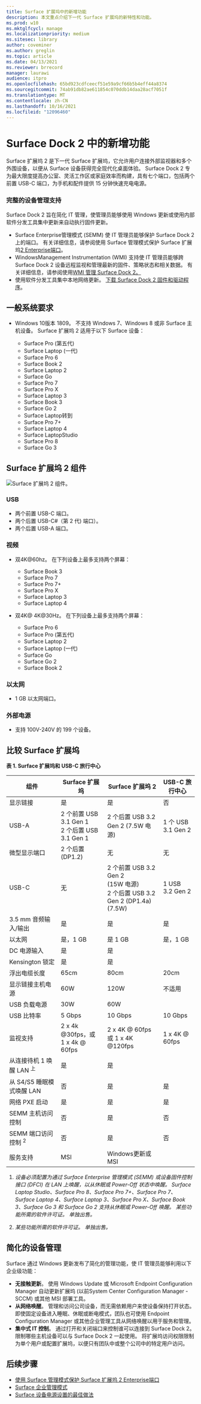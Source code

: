 ```yaml
---
title: Surface 扩展坞中的新增功能
description: 本文重点介绍下一代 Surface 扩展坞的新特性和功能。
ms.prod: w10
ms.mktglfcycl: manage
ms.localizationpriority: medium
ms.sitesec: library
author: coveminer
ms.author: greglin
ms.topic: article
ms.date: 04/13/2021
ms.reviewer: brrecord
manager: laurawi
audience: itpro
ms.openlocfilehash: 65bd923cdfceecf51e59a9cf66b5b4eff44a8374
ms.sourcegitcommit: 74ab91db82ae611854c070ddb14daa28acf7051f
ms.translationtype: MT
ms.contentlocale: zh-CN
ms.lasthandoff: 10/16/2021
ms.locfileid: "12096460"
---
```

# <a name="whats-new-in-surface-dock-2"></a>Surface Dock 2 中的新增功能

Surface 扩展坞 2 是下一代 Surface 扩展坞，它允许用户连接外部监视器和多个外围设备，以便从 Surface 设备获得完全现代化桌面体验。 Surface Dock 2 专为最大限度提高办公室、灵活工作区或家庭效率而构建，具有七个端口，包括两个前置 USB-C 端口，为手机和配件提供 15 分钟快速充电电源。

### <a name="full-device-management-support"></a>完整的设备管理支持

Surface Dock 2 旨在简化 IT 管理，使管理员能够使用 Windows 更新或使用内部软件分发工具集中更新来自动执行固件更新。

- Surface Enterprise管理模式 (SEMM) 使 IT 管理员能够保护 Surface Dock 2 上的端口。 有关详细信息，请参阅使用 Surface 管理模式保护 Surface 扩展坞[2 Enterprise端口](https://techcommunity.microsoft.com/t5/surface-it-pro-blog/secure-surface-dock-2-ports-with-surface-enterprise-management/ba-p/1418999)。
-  WindowsManagement Instrumentation (WMI) 支持使 IT 管理员能够跨 Surface Dock 2 设备远程监视和管理最新的固件、策略状态和相关数据。 有关详细信息，请参阅使用[WMI 管理 Surface Dock 2。](surface-dock2-wmi.md)
- 使用软件分发工具集中本地网络更新。 [下载 Surface Dock 2 固件和驱动程序](https://www.microsoft.com/download/details.aspx?id=101317)。

## <a name="general-system-requirements"></a>一般系统要求

- Windows 10版本 1809。 不支持 Windows 7、Windows 8 或非 Surface 主机设备。 Surface 扩展坞 2 适用于以下 Surface 设备：

  - Surface Pro (第五代) 
  - Surface Laptop (一代) 
  - Surface Pro 6
  - Surface Book 2
  - Surface Laptop 2
  - Surface Go
  - Surface Pro 7
  - Surface Pro X
  - Surface Laptop 3
  - Surface Book 3
  - Surface Go 2
  - Surface Laptop转到
  - Surface Pro 7+
  - Surface Laptop 4
  - Surface LaptopStudio
  - Surface Pro 8
  - Surface Go 3

## <a name="surface-dock-2-components"></a>Surface 扩展坞 2 组件

![Surface 扩展坞 2 组件。](./images/surface-dock2.png)

### <a name="usb"></a>USB

- 两个前置 USB-C 端口。
- 两个后置 USB-C#（第 2 代) 端口）。
- 两个后置 USB-A 端口。

### <a name="video"></a>视频
    
- 双4K@60hz。 在下列设备上最多支持两个屏幕：

  - Surface Book 3
  - Surface Pro 7
  - Surface Pro 7+
  - Surface Pro X
  - Surface Laptop 3
  - Surface Laptop 4

- 双4K@ 4K@30Hz。 在下列设备上最多支持两个屏幕：

  - Surface Pro 6
  - Surface Pro (第五代) 
  - Surface Laptop 2
  - Surface Laptop (一代) 
  - Surface Go
  - Surface Go 2
  - Surface Book 2

### <a name="ethernet"></a>以太网

- 1 GB 以太网端口。

### <a name="external-power-supply"></a>外部电源

- 支持 100V-240V 的 199 个设备。

## <a name="comparing-surface-dock"></a>比较 Surface 扩展坞

**表 1. Surface 扩展坞和 USB-C 旅行中心**


| 组件                           | Surface 扩展坞                                                | Surface 扩展坞 2                                                                                      | USB-C 旅行中心 |
| ----------------------------------- | ----------------------------------------------------------- | --------------------------------------------------------------------------------------------------- | ---------------- |
| 显示链接                            | 是                                                         | 是                                                                                                 | 否               |
| USB-A                               | 2 个前置 USB 3.1 Gen 1<br>2 个后置 USB 3.1 Gen 1 | 2 个后置 USB 3.2 Gen 2 (7.5W 电源)                                                             | 1 个 USB 3.1 Gen 2  |
| 微型显示端口                   | 2 个后置 (DP1.2)                                        | 无                                                                                                | 无             |
| USB-C                               | 无                                                        | 2 个前置 USB 3.2 Gen 2<br> (15W 电源) <br>2 个后置 USB 3.2 Gen 2 (DP1.4a) <br> (7.5W)  | 1 USB 3.2 Gen 2  |
| 3.5 mm 音频输入/输出                 | 是                                                         | 是                                                                                                 | 是              |
| 以太网                            | 是，1 GB                                              | 是 1 GB                                                                                       | 是，1 GB   |
| DC 电源输入                         | 是                                                         | 是                                                                                                 |                  |
| Kensington 锁定                     | 是                                                         | 是                                                                                                 |                  |
| 浮出电缆长度               | 65cm                                                        | 80cm                                                                                                | 20cm             |
| 显示链接主机电源                 | 60W                                                         | 120W                                                                                                | 不适用              |
| USB 负载电源                      | 30W                                                         | 60W                                                                                                 |                  |
| USB 比特率                        | 5 Gbps                                                      | 10 Gbps                                                                                             | 10 Gbps          |
| 监视支持                     | 2 x 4k @30fps，或<br>1 x 4k @ 60fps                         | 2 x 4K @ 60fps<br> 或 1 x 4K @120fps                                                                                     | 1 x 4K @ 60fps   |
| 从连接待机 1 唤醒 LAN <sup> 上</sup> | 是                                                         | 是                                                                                                 |                  |
| 从 S4/S5 睡眠模式唤醒 LAN  | 否                                                          | 是                                                                                                 |          是        |
| 网络 PXE 启动                    | 是                                                         | 是                                                                                                 |        是          |
| SEMM 主机访问控制            | 否                                                          | 是                                                                                                 | 否               |
| SEMM 端口访问控制 <sup> 2</sup>          | 否                                                          | 是                                                                                                 | 否               |
| 服务支持                   | MSI                                                         | Windows更新或 MSI                                                                               |                  |

1. *设备必须配置为通过 Surface Enterprise 管理模式 (SEMM) 或设备固件控制接口 (DFCI) 在 LAN 上唤醒，以从休眠或 Power-Off 状态中唤醒。 Surface Laptop Studio、Surface Pro 8、Surface Pro 7+、Surface Pro 7、Surface Laptop 4、Surface Laptop 3、Surface Pro X、Surface Book 3、Surface Go 3 和 Surface Go 2 支持从休眠或 Power-Off 唤醒。  某些功能所需的软件许可证。 单独出售。*

2. *某些功能所需的软件许可证。 单独出售。*

## <a name="streamlined-device-management"></a>简化的设备管理

Surface 通过 Windows 更新发布了简化的管理功能，使 IT 管理员能够利用以下企业级功能：

- **无接触更新**。 使用 Windows Update 或 Microsoft Endpoint Configuration Manager 自动更新扩展坞 (以前System Center Configuration Manager - SCCM) 或其他 MSI 部署工具。
- **从网络唤醒**。 管理和访问公司设备，而无需依赖用户来使设备保持打开状态。 即使固定设备进入睡眠、休眠或断电模式，团队也可使用 Endpoint Configuration Manager 或其他企业管理工具从网络唤醒以用于服务和管理。
- **集中式 IT 控制**。 通过打开和关闭端口来控制谁可以连接到 Surface Dock 2。 限制哪些主机设备可以与 Surface Dock 2 一起使用。 将扩展坞访问权限限制为单个用户或配置扩展坞，以便只有团队中或整个公司中的特定用户访问。

## <a name="next-steps"></a>后续步骤

- [使用 Surface 管理模式保护 Surface 扩展坞 2 Enterprise端口](https://techcommunity.microsoft.com/t5/surface-it-pro-blog/secure-surface-dock-2-ports-with-surface-enterprise-management/ba-p/1418999)
- [Surface 企业管理模式](surface-enterprise-management-mode.md)
- [Surface 设备电源设置的最佳做法](maintain-optimal-power-settings-on-Surface-devices.md)
